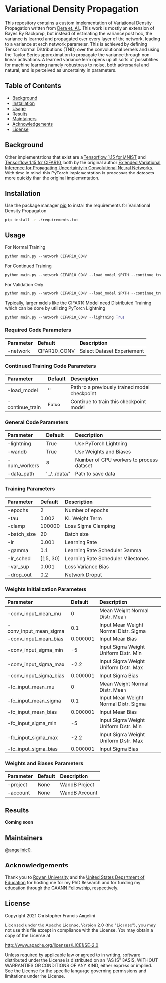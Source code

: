 # Variational Density Propagation
This repository contains a custom implementation of Variational Density Propagation written from [Dera et. Al.](https://www.researchgate.net/publication/337794189_Extended_Variational_Inference_for_Propagating_Uncertainty_in_Convolutional_Neural_Networks). This work is mostly an extension of Bayes By Backprop, but instead of estimating the variance post hoc, the variance is learned and propagated over every layer of the network, leading to a variance at each network parameter. This is achieved by defining Tensor Normal Distributions (TND) over the convolutional kernels and using the Taylor Series approximation to propagate the variance through non-linear activations. A learned variance term opens up all sorts of possiblities for machine learning namely robustness to noise, both adversarial and natural, and is perceived as uncertainty in parameters.

## Table of Contents
- [Background](#background)
- [Installation](#installation)
- [Usage](#usage)
- [Results](#results)
- [Maintainers](#maintainers)
- [Acknowledgements](#Acknowledgements)
- [License](#license)

## Background
Other implementations that exist are a [Tensorflow 1.15 for MNIST](https://github.com/dimahdera/Extended-Variational-Inference-CNN) and [Tensorflow 1.15 for CIFAR10](https://github.com/dimahdera/eVI_CNN_CIFAR10), both by the original author [Extended Variational Inference for Propagating Uncertainty in Convolutional Neural Networks](https://www.researchgate.net/publication/337794189_Extended_Variational_Inference_for_Propagating_Uncertainty_in_Convolutional_Neural_Networks). With time in mind, this PyTorch implementation is processes the datasets more quickly than the original implementation.


## Installation

Use the package manager [pip](https://pip.pypa.io/en/stable/) to install the requirements for
Variational Density Propagation

```bash
pip install -r ./requirements.txt
```
## Usage
For Normal Training
```python
python main.py --network CIFAR10_CONV 
```
For Continued Training
```python
python main.py --network CIFAR10_CONV --load_model $PATH --continue_train True
```
For Validation Only
```python
python main.py --network CIFAR10_CONV --load_model $PATH --continue_train False
```
Typically, larger mdels like the CIFAR10 Model need Distributed Training which can be done by utilizing PyTorch Lightning
```python
python main.py --network CIFAR10_CONV --lightning True 
```
### Required Code Parameters
| Parameter                 | Default       | Description   |	
| :------------------------ |:------------- | :-----------------------------------------|
|-network                   | CIFAR10_CONV  | Select Dataset Experiement                         
### Continued Training Code Parameters
| Parameter                 | Default       | Description   |	
| :------------------------ |:------------- | :-----------------------------------------|
|-load_model                | ''            | Path to a previously trained model checkpoint
|-continue_train            | False         | Continue to train this checkpoint model        
### General Code Parameters
| Parameter                 | Default       | Description   |	
| :------------------------ |:------------- | :-----------------------------------------|
|-lightning                 | True          | Use PyTorch Lightning                         
|-wandb                     | True         | Use Weights and Biases                        
|-num_workers               | 8             | Number of CPU workers to process dataset    
|-data_path                 | '../../data/' | Path to save data                         
### Training Parameters
| Parameter                 | Default       | Description   |	
| :------------------------ |:------------- | :-----------------------------------------|
|-epochs                    | 2             | Number of epochs                          
|-tau                       | 0.002         | KL Weight Term                            
|-clamp                     | 100000        | Loss Sigma Clamping                                  
|-batch_size                | 20            | Batch size                                
|-lr                        | 0.001         | Learning Rate                             
|-gamma                     | 0.1         | Learning Rate Scheduler Gamma             
|-lr_sched                  | [15, 30]      | Learning Rate Scheduler Milestones        
|-var_sup                   | 0.001         | Loss Variance Bias                        
|-drop_out                  | 0.2           | Network Droput                            
### Weights Initialization Parameters 
| Parameter                 | Default       | Description   |	
| :------------------------ |:------------- | :-----------------------------------------|
|-conv_input_mean_mu        | 0             | Mean Weight Normal Distr. Mean            
|-conv_input_mean_sigma     | 0.1           | Input Mean Weight Normal Distr. Sigma     
|-conv_input_mean_bias      | 0.000001      | Input Mean Bias                           
|-conv_input_sigma_min      | -5            | Input Sigma Weight Uniform Distr. Min     
|-conv_input_sigma_max      | -2.2          | Input Sigma Weight Uniform Distr. Max     
|-conv_input_sigma_bias     | 0.000001      | Input Sigma Bias                          
|-fc_input_mean_mu          | 0             | Mean Weight Normal Distr. Mean            
|-fc_input_mean_sigma       | 0.1           | Input Mean Weight Normal Distr. Sigma     
|-fc_input_mean_bias        | 0.000001      | Input Mean Bias                           
|-fc_input_sigma_min        | -5            | Input Sigma Weight Uniform Distr. Min     
|-fc_input_sigma_max        | -2.2          | Input Sigma Weight Uniform Distr. Max     
|-fc_input_sigma_bias       | 0.000001      | Input Sigma Bias                          
### Weights and Biases Parameters
| Parameter                 | Default       | Description   |	
| :------------------------ |:------------- | :-----------------------------------------|
|-project                   | None          | WandB Project                              
|-account                   | None          | WandB Account                          
 
## Results

**Coming soon**

## Maintainers

[@angelinic0](https://github.com/angelinic0).

## Acknowledgements

Thank you to [Rowan University](https://www.rowan.edu/) and the [United States Department of Education](https://www.ed.gov/) for hosting me for my PhD Research and for funding my education through the [GAANN Fellowship](https://www2.ed.gov/programs/gaann/index.html), respectively. 


## License
Copyright 2021 Christopher Francis Angelini

Licensed under the Apache License, Version 2.0 (the "License");
you may not use this file except in compliance with the License.
You may obtain a copy of the License at

   http://www.apache.org/licenses/LICENSE-2.0

Unless required by applicable law or agreed to in writing, software
distributed under the License is distributed on an "AS IS" BASIS,
WITHOUT WARRANTIES OR CONDITIONS OF ANY KIND, either express or implied.
See the License for the specific language governing permissions and
limitations under the License.
